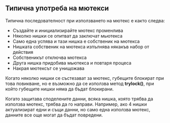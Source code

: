 ## Типична употреба на мютекси

Типична последователност при използването на мютекс е както следва:

- Създайте и инициализирайте мютекс променлива
- Няколко нишки се опитват да заключат мьютекса
- Само една успява и тази нишка е собственик на мютекса
- Нишката собственик на мютекса изпълнява някакъв набор от действия
- Собственикът отключва мютекса
- Друга нишка придобива мьютекса и повтаря процеса
- Накрая мютексът се унищожава

Когато няколко нишки се състезават за мютекс, губещите блокират при това повикване, но е възможно да се използва метод **trylock()**, при който губещите нишки няма да бъдат блокирани.

Когато защитава споделените данни, всяка нишка, която трябва да използва мютекс, трябва да го направи. Например, ако 4 нишки актуализират едни и същи данни, но само една използва мютекс, данните все още могат да бъдат повредени.